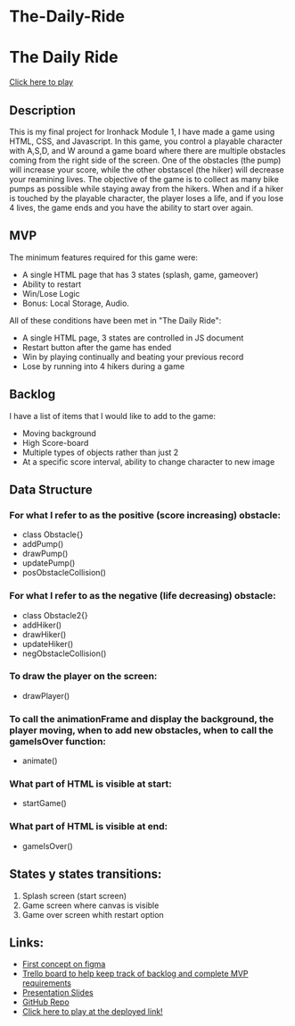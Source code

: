 # The-Daily-Ride

<h1>The Daily Ride</h1>

<a href="https://augustcolonna.github.io/The-Daily-Ride/">Click here to play</a>

<h2>Description</h2>
<p>This is my final project for Ironhack Module 1, I have made a game using HTML, CSS, and Javascript. In this game, you control a playable character with A,S,D, and W around a game board where there are multiple obstacles coming from the right side of the screen. One of the obstacles (the pump) will increase your score, while the other obstascel (the hiker) will decrease your reamining lives. The objective of the game is to collect as many bike pumps as possible while staying away from the hikers. When and if a hiker is touched by the playable character, the player loses a life, and if you lose 4 lives, the game ends and you have the ability to start over again.</p>

<h2>MVP</h2>
<span>The minimum features required for this game were:</span>
<ul>
    <li>A single HTML page that has 3 states (splash, game, gameover)</li>
    <li>Ability to restart</li>
    <li>Win/Lose Logic</li>
    <li>Bonus: Local Storage, Audio.</li>
</ul>

<span>All of these conditions have been met in "The Daily Ride":</span>

<ul>
    <li>A single HTML page, 3 states are controlled in JS document</li>
    <li>Restart button after the game has ended</li>
    <li>Win by playing continually and beating your previous record</li>
    <li>Lose by running into 4 hikers during a game</li>
</ul>

<h2>Backlog</h2>
I have a list of items that I would like to add to the game:
<ul>
    <li>Moving background</li>
    <li>High Score-board</li>
    <li>Multiple types of objects rather than just 2</li>
    <li>At a specific score interval, ability to change character to new image</li>
</ul>

<h2>Data Structure</h2>

<h3>For what I refer to as the positive (score increasing) obstacle:</h3>
<ul>
    <li>class Obstacle{}</li>
    <li>addPump()</li>
    <li>drawPump()</li>
    <li>updatePump()</li>
    <li>posObstacleCollision()</li>
</ul>

<h3>For what I refer to as the negative (life decreasing) obstacle:</h3>
<ul>
    <li>class Obstacle2{}</li>
    <li>addHiker()</li>
    <li>drawHiker()</li>
    <li>updateHiker()</li>
    <li>negObstacleCollision()</li>
</ul>

<h3>To draw the player on the screen:</h3>
<ul>
    <li>drawPlayer()</li>
</ul>

<h3>To call the animationFrame and display the background, the player moving, when to add new obstacles, when to call the gameIsOver function:</h3> 
<ul>
    <li>animate()</li>
</ul>

<h3>What part of HTML is visible at start:</h3>
<ul>
    <li>startGame()</li>
</ul>

<h3>What part of HTML is visible at end:</h3>
<ul>
    <li>gameIsOver()</li>
</ul>

<h2>States y states transitions:</h2>
<ol>
    <li>Splash screen (start screen)</li>
    <li>Game screen where canvas is visible</li>
    <li>Game over screen whith restart option</li>
</ol>

<h2>Links:</h2>
<ul>
    <li><a href="https://www.figma.com/file/dgm66oDqWlOGV89hJ069cA/Ride-for-Your-life-Game?node-id=0-1&t=sbHPtgiBBnkbmlVO-0"> First concept on figma</a></li>
    <li><a href="https://trello.com/b/YgcNoobj/module-1-final-project">Trello board to help keep track of backlog and complete MVP requirements</a></li>
    <li><a href="https://docs.google.com/presentation/d/1H0Ngy2HWqggF6PqjDD0QrP8RXBdUQldejBxaNs5nto0/edit#slide=id.p">Presentation Slides</a></li>
    <li><a href="https://github.com/augustcolonna/The-Daily-Ride">GitHub Repo</a></li>
    <li><a href="https://augustcolonna.github.io/The-Daily-Ride/">Click here to play at the deployed link!</a></li>
</ul>
